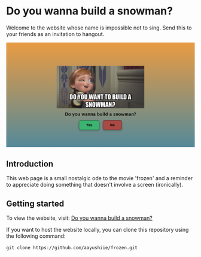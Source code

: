 # Do you wanna build a snowman?

Welcome to the website whose name is impossible not to sing. Send this to your friends as an invitation to hangout.

![website](./assets/website.png)

## Introduction
This web page is a small nostalgic ode to the movie 'frozen' and a reminder to appreciate doing something that doesn't involve a screen (ironically).

## Getting started
To view the website, visit: [Do you wanna build a snowman?](https://do-you-wanna-build-a-snowman.netlify.app/)

If you want to host the website locally, you can clone this repository using the following command:

```git
git clone https://github.com/aayushiie/frozen.git
```
